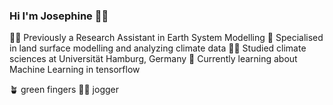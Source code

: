 ### Hi I'm Josephine 🙋‍♀️

👩‍💻 Previously a Research Assistant in Earth System Modelling 
🔧 Specialised in land surface modelling and analyzing climate data
👩‍🎓 Studied climate sciences at Universität Hamburg, Germany
💭 Currently learning about Machine Learning in tensorflow 

🪴 green fingers
🏃‍♀️ jogger

